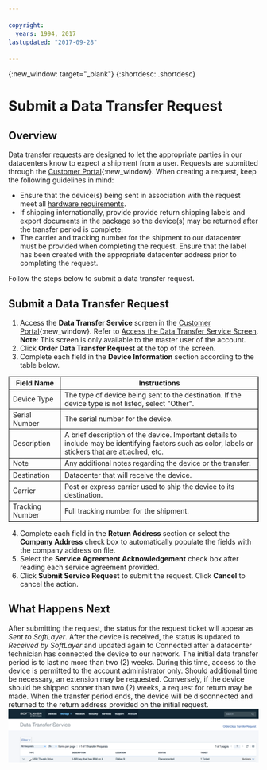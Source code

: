 ```yaml
---

copyright:
  years: 1994, 2017
lastupdated: "2017-09-28"

---
```

{:new_window: target="_blank"}
{:shortdesc: .shortdesc}

# Submit a Data Transfer Request
 
## Overview

Data transfer requests are designed to let the appropriate parties in our datacenters know to expect a shipment from a user. Requests are submitted through the [Customer Portal](http://control.softlayer.com/){:new_window}. When creating a request, keep the following guidelines in mind:

- Ensure that the device(s) being sent in association with the request meet all [hardware requirements](/docs/infrastructure/DataTransferService/data-transfer-service-faq.html).
- If shipping internationally, provide provide return shipping labels and export documents in the package so the device(s) may be returned after the transfer period is complete.
- The carrier and tracking number for the shipment to our datacenter must be provided when completing the request. Ensure that the label has been created with the appropriate datacenter address prior to completing the request.

Follow the steps below to submit a data transfer request.

## Submit a Data Transfer Request

1. Access the **Data Transfer Service** screen in the [Customer Portal](http://control.softlayer.com/){:new_window}. Refer to [Access the Data Transfer Service Screen](access-data-transfer-service-screen.html). <br/> **Note**: This screen is only available to the master user of the account.
2. Click **Order Data Transfer Request** at the top of the screen.
3. Complete each field in the **Device Information** section according to the table below.
<table border="1"><tbody><tr><th>Field Name</th><th>Instructions</th></tr><tr><td>Device Type</td><td>The type of device being sent to the destination. If the device type is not listed, select "Other".</td></tr><tr><td>Serial Number</td><td> The serial number for the device.</td></tr><tr><td>Description</td><td>A brief description of the device. Important details to include may be identifying factors such as color, labels or stickers that are attached, etc.</td></tr><tr><td>Note</td><td>Any additional notes regarding the device or the transfer.</td></tr><tr><td>Destination</td><td>Datacenter that will receive the device.</td></tr><tr><td>Carrier</td><td>Post or express carrier used to ship the device to its destination.</td></tr><tr><td>Tracking Number</td><td>Full tracking number for the shipment.</td></tr></tbody></table>

4. Complete each field in the **Return Address** section or select the **Company Address** check box to automatically populate the fields with the company address on file.
5. Select the **Service Agreement Acknowledgement** check box after reading each service agreement provided.
6. Click **Submit Service Request** to submit the request. Click **Cancel** to cancel the action.

## What Happens Next

After submitting the request, the status for the request ticket will appear as *Sent to SoftLayer*. After the device is received, the status is updated to *Received by SoftLayer* and updated again to Connected after a datacenter technician has connected the device to our network. The initial data transfer period is to last no more than two (2) weeks. During this time, access to the device is permitted to the account administrator only. Should additional time be necessary, an extension may be requested. Conversely, if the device should be shipped sooner than two (2) weeks, a request for return may be made. When the transfer period ends, the device will be disconnected and returned to the return address provided on the initial request.
![Example](/images/DTSShipmentScreen1.png)
